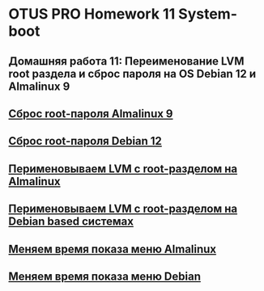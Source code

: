 # OTUS PRO Homework 11 System-boot
## Домашняя работа 11: Переименование LVM root раздела и сброс пароля на OS Debian 12 и Almalinux 9

## **[Сброс root-пароля Almalinux 9](https://github.com/avlikh/Otus_pro_11/blob/main/Almalinux_9_root_password_reset.pdf)**
## **[Сброс root-пароля Debian 12](https://github.com/avlikh/Otus_pro_11/blob/main/Debian_12_root_password_reset.pdf)**
## **[Перименовываем LVM с root-разделом на Almalinux](https://github.com/avlikh/Otus_pro_11/blob/main/lvm_root_rename_Almalinux9.md)**
## **[Перименовываем LVM с root-разделом на Debian based системах](https://github.com/avlikh/Otus_pro_11/blob/main/lvm_root_rename_Debian12.md)**
## **[Меняем время показа меню Almalinux](https://github.com/avlikh/Otus_pro_11/blob/main/grub_timeout_change_Almalinux.md)**
## **[Меняем время показа меню Debian](https://github.com/avlikh/Otus_pro_11/blob/main/grub_timeout_change_Debian.md)**

